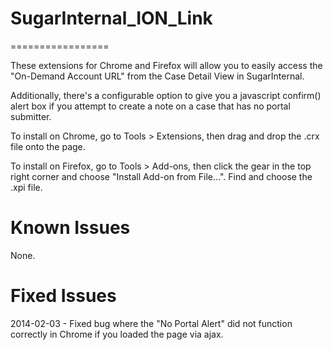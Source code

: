 # SugarInternal_ION_Link
=================

These extensions for Chrome and Firefox will allow you to easily access the "On-Demand Account URL" from the Case Detail View in SugarInternal.

Additionally, there's a configurable option to give you a javascript confirm() alert box if you attempt to create a note on a case that has no portal submitter.

To install on Chrome, go to Tools > Extensions, then drag and drop the .crx file onto the page.

To install on Firefox, go to Tools > Add-ons, then click the gear in the top right corner and choose "Install Add-on from File...". Find and choose the .xpi file.


Known Issues
============

None.

Fixed Issues
============

2014-02-03 - Fixed bug where the "No Portal Alert" did not function correctly in Chrome if you loaded the page via ajax.
